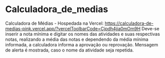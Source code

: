 # Calculadora_de_medias

Calculadora de Médias - Hospedada na Vercel: https://calculadora-de-medias-pink.vercel.app/?vercelToolbarCode=Cjpdh4jia0mOm9H
Deve-se inserir a nota mínima e digitar os nomes das atividades e suas respectivas notas, realizando a média das notas e dependendo da média mínima informada, a calculadora informa a aprovação ou reprovação.
Mensagem de alerta é mostrada, caso o nome da atividade seja repetida. 
